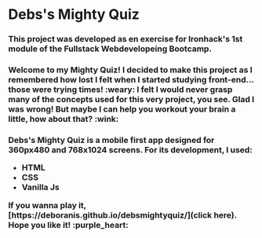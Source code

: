 # Debs's Mighty Quiz

<h3>This project was developed as en exercise for Ironhack's 1st module of the Fullstack Webdevelopeing Bootcamp.</h3>

<h3>Welcome to my Mighty Quiz! I decided to make this project as I remembered how lost I felt when I started studying front-end... those were trying times! :weary: I felt I would never grasp many of the concepts used for this very project, you see. Glad I was wrong! But maybe I can help you workout your brain a little, how about that? :wink: </h3>


<h3>Debs's Mighty Quiz is a mobile first app designed for 360px480 and 768x1024 screens. For its development, I used:
<ul> 
<li>HTML</li>
<li>CSS</li>
<li>Vanilla Js</li>
</ul>
If you wanna play it, [https://deboranis.github.io/debsmightyquiz/](click here).
 Hope you like it! :purple_heart:
</h3>